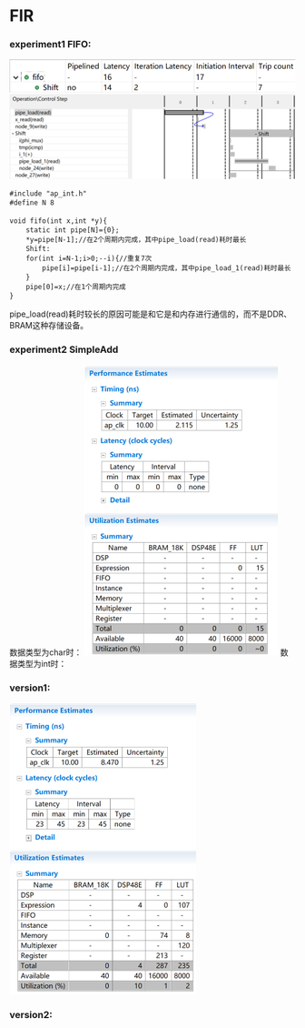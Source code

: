 # FIR

### experiment1 FIFO:
<img src="../resources/2.2.png"/>
<img src="../resources/2.3.png"/>

```
#include "ap_int.h"
#define N 8

void fifo(int x,int *y){
    static int pipe[N]={0};
    *y=pipe[N-1];//在2个周期内完成，其中pipe_load(read)耗时最长
    Shift:
    for(int i=N-1;i>0;--i){//重复7次
        pipe[i]=pipe[i-1];//在2个周期内完成，其中pipe_load_1(read)耗时最长
    }
    pipe[0]=x;//在1个周期内完成
}
```
pipe_load(read)耗时较长的原因可能是和它是和内存进行通信的，而不是DDR、BRAM这种存储设备。

### experiment2 SimpleAdd
数据类型为char时：
<img src="../resources/2.4.png" style="zoom:50%" />
数据类型为int时：


### version1:
<!-- ![Picture](../resources/chapter2-version1.png){:height="50%" width="50%"} -->
<img src="../resources/2.1.png" style="zoom:50%" />

### version2: